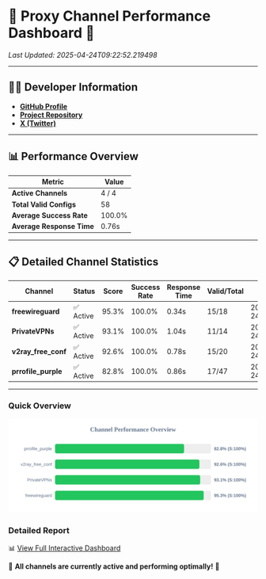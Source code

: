 # 🌟 Proxy Channel Performance Dashboard 🌟

_Last Updated: 2025-04-24T09:22:52.219498_

---

## 👩‍💻 Developer Information

- **[GitHub Profile](https://github.com/4n0nymou3)**  
- **[Project Repository](https://github.com/4n0nymou3/multi-proxy-config-fetcher)**  
- **[X (Twitter)](https://x.com/4n0nymou3)**  

---

## 📊 Performance Overview

| Metric                | Value       |
|-----------------------|-------------|
| **Active Channels**   | 4 / 4       |
| **Total Valid Configs** | 58          |
| **Average Success Rate** | 100.0%      |
| **Average Response Time** | 0.76s       |

---

## 📋 Detailed Channel Statistics

| Channel          | Status     | Score  | Success Rate | Response Time | Valid/Total | Last Success               |
|------------------|------------|--------|--------------|---------------|-------------|----------------------------|
| **freewireguard**  | ✅ Active  | 95.3%  | 100.0% | 0.34s         | 15/18       | 2025-04-24T09:22:52.218231 |
| **PrivateVPNs**  | ✅ Active  | 93.1%  | 100.0% | 1.04s         | 11/14       | 2025-04-24T09:22:51.853508 |
| **v2ray_free_conf**  | ✅ Active  | 92.6%  | 100.0% | 0.78s         | 15/20       | 2025-04-24T09:22:50.771558 |
| **prrofile_purple**  | ✅ Active  | 82.8%  | 100.0% | 0.86s         | 17/47       | 2025-04-24T09:22:49.910318 |

---

### Quick Overview
<div align="center">
  <a href="https://raw.githubusercontent.com/nullluser/NullRepo/refs/heads/main/assets/channel_stats_chart.svg">
    <img src="https://raw.githubusercontent.com/nullluser/NullRepo/refs/heads/main/assets/channel_stats_chart.svg" alt="Source Performance Statistics" width="800">
  </a>
</div>

### Detailed Report
📊 [View Full Interactive Dashboard](https://htmlpreview.github.io/?https://github.com/nullluser/NullRepo/blob/main/assets/performance_report.html)

🎉 **All channels are currently active and performing optimally!** 🎉
